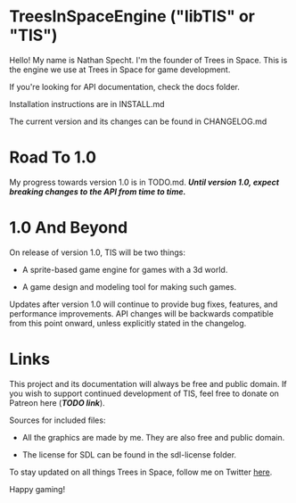 # TreesInSpaceEngine ("libTIS" or "TIS")

Hello! 
My name is Nathan Specht. I'm the founder of Trees in Space.
This is the engine we use at Trees in Space for game development.

If you're looking for API documentation, check the docs folder.

Installation instructions are in INSTALL.md

The current version and its changes can be found in CHANGELOG.md

# Road To 1.0

My progress towards version 1.0 is in TODO.md. 
***Until version 1.0, expect breaking changes to the API from time to time.***

# 1.0 And Beyond

On release of version 1.0, TIS will be two things:

- A sprite-based game engine for games with a 3d world.

- A game design and modeling tool for making such games.

Updates after version 1.0 will continue to provide bug fixes, features, and performance improvements. 
API changes will be backwards compatible from this point onward, unless explicitly stated in the changelog.

# Links

This project and its documentation will always be free and public domain.
If you wish to support continued development of TIS, feel free to donate on Patreon here (***TODO link***).

Sources for included files:

- All the graphics are made by me. They are also free and public domain.

- The license for SDL can be found in the sdl-license folder.

To stay updated on all things Trees in Space, follow me on Twitter [here](https://twitter.com/Trees_In_Space).

Happy gaming!

